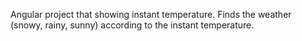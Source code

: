 Angular project that showing instant temperature. Finds the weather (snowy, rainy, sunny) according to the instant temperature.
